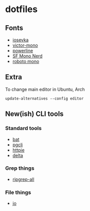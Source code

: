 # dotfiles

## Fonts
* [iosevka](https://github.com/be5invis/Iosevka)
* [victor-mono](https://github.com/rubjo/victor-mono)
* [powerline](https://github.com/powerline/powerline)
* [SF Mono Nerd](https://github.com/epk/SF-Mono-Nerd-Font)
* [roboto mono](https://fonts.google.com/specimen/Roboto+Mono)

## Extra
To change main editor in Ubuntu, Arch
```shell
update-alternatives --config editor
```

## New(ish) CLI tools

### Standard tools
* [bat](https://github.com/sharkdp/bat)
* [pgcli](https://github.com/dbcli/pgcli)
* [httpie](https://github.com/httpie/httpie)
* [delta](https://github.com/dandavison/delta)

### Grep things
* [ripgrep-all](https://github.com/phiresky/ripgrep-all)

### File things
* [jo](https://github.com/jpmens/jo)

